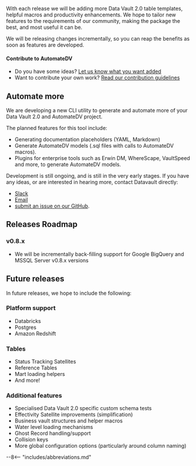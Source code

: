 With each release we will be adding more Data Vault 2.0 table templates, helpful macros and productivity enhancements.
We hope to tailor new features to the requirements of our community, making the package 
the best, and most useful it can be.

We will be releasing changes incrementally, so you can reap the benefits as soon as features are developed.

#### Contribute to AutomateDV

- Do you have some ideas? [Let us know what you want added](https://github.com/Datavault-UK/AutomateDV/issues)
- Want to contribute your own work? [Read our contribution guidelines](https://github.com/Datavault-UK/AutomateDV/blob/master/CONTRIBUTING.md)

## Automate more

We are developing a new CLI utility to generate and automate more of your Data Vault 2.0 and AutomateDV project. 
 
The planned features for this tool include:

- Generating documentation placeholders (YAML, Markdown)
- Generate AutomateDV models (.sql files with calls to AutomateDV macros).
- Plugins for enterprise tools such as Erwin DM, WhereScape, VaultSpeed and more, to generate AutomateDV models.

Development is still ongoing, and is still in the very early stages.
If you have any ideas, or are interested in hearing more, contact Datavault directly:

- [Slack](https://join.slack.com/t/AutomateDV/shared_invite/enQtODY5MTY3OTIyMzg2LWJlZDMyNzM4YzAzYjgzYTY0MTMzNTNjN2EyZDRjOTljYjY0NDYyYzEwMTlhODMzNGY3MmU2ODNhYWUxYmM2NjA)
- [Email](mailto:enquiries@data-vault.com)
- [submit an issue on our GitHub](https://github.com/Datavault-UK/AutomateDV/issues).

## Releases Roadmap

### v0.8.x
    
- We will be incrementally back-filling support for Google BigQuery and MSSQL Server v0.8.x versions

## Future releases

In future releases, we hope to include the following:

### Platform support

- Databricks
- Postgres
- Amazon Redshift
    
### Tables

- Status Tracking Satellites
- Reference Tables
- Mart loading helpers
- And more!

### Additional features

- Specialised Data Vault 2.0 specific custom schema tests
- Effectivity Satellite improvements (simplification)
- Business vault structures and helper macros
- Water level loading mechanisms
- Ghost Record handling/support
- Collision keys
- More global configuration options (particularly around column naming)

--8<-- "includes/abbreviations.md"
